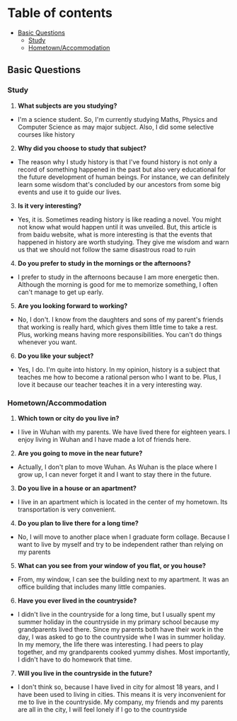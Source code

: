 # Table of contents

- [Basic Questions](#basic-questions)
  - [Study](#study)
  - [Hometown/Accommodation](#hometownaccommodation)

Basic Questions
---------------

### Study
1. **What subjects are you studying?**
- I'm a science student. So, I'm currently studying Maths, Physics and Computer Science as may major subject. Also, I did some selective courses like history

2. **Why did you choose to study that subject?**
- The reason why I study history is that I've found history is not only a record of something happened in the past but also very educational for the future development of human beings. For instance, we can definitely learn some wisdom that's concluded by our ancestors from some big events and use it to guide our lives.

3. **Is it very interesting?**
- Yes, it is. Sometimes reading history is like reading a novel. You might not know what would happen until it was unveiled. But, this article is from baidu website, what is more interesting is that the events that happened in history are worth studying. They give me wisdom and warn us that we should not follow the same disastrous road to ruin

4. **Do you prefer to study in the mornings or the afternoons?**
- I prefer to study in the afternoons because I am more energetic then. Although the morning is good for me to memorize something, I often can't manage to get up early.

5. **Are you looking forward to working?**
- No, I don't. I know from the daughters and sons of my parent's friends that working is really hard, which gives them little time to take a rest. Plus, working means having more responsibilities. You can't do things whenever you want.

6. **Do you like your subject?**
- Yes, I do. I'm quite into history. In my opinion, history is a subject that teaches me how to become a rational person who I want to be. Plus, I love it because our teacher teaches it in a very interesting way.

### Hometown/Accommodation
1. **Which town or city do you live in?**
- I live in Wuhan with my parents. We have lived there for eighteen years. I enjoy living in Wuhan and I have made a lot of friends here.

2. **Are you going to move in the near future?**
- Actually, I don't plan to move Wuhan. As Wuhan is the place where I grow up, I can never forget it and I want to stay there in the future.

3. **Do you live in a house or an apartment?**
- I live in an apartment which is located in the center of my hometown. Its transportation is very convenient.

4. **Do you plan to live there for a long time?**
- No, I will move to another place when I graduate form collage. Because I want to live by myself and try to be independent rather than relying on my parents

5. **What can you see from your window of you flat, or you house?**
- From, my window, I can see the building next to my apartment. It was an office building that includes many little companies.

6. **Have you ever lived in the countryside?**
- I didn't live in the countryside for a long time, but I usually spent my summer holiday in the countryside in my primary school because my grandparents lived there. Since my parents both have their work in the day, I was asked to go to the countryside whe I was in summer holiday. In my memory, the life there was interesting. I had peers to play together, and my grandparents cooked yummy dishes. Most importantly, I didn't have to do homework that time.

7. **Will you live in the countryside in the future?**
- I don't think so, because I have lived in city for almost 18 years, and I have been used to living in cities. This means it is very inconvenient for me to live in the countryside. My company, my friends and my parents are all in the city, I will feel lonely if I go to the countryside
